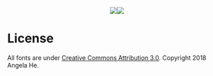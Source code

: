   <p align="center"><img src = "https://mir-s3-cdn-cf.behance.net/project_modules/max_1200/164ae274308095.5c2baa759af9b.png" ><img src = "https://zephyo.github.io/5fonts10hours/miscGraphics/maze.png" >
    </p>
    
    
# License
All fonts are under [Creative Commons Attribution 3.0](https://creativecommons.org/licenses/by/3.0/us/). Copyright 2018 Angela He.
